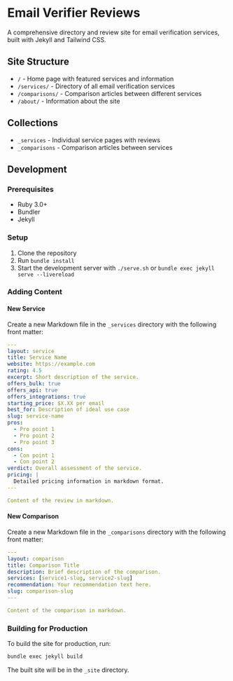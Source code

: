 # Email Verifier Reviews

A comprehensive directory and review site for email verification services, built with Jekyll and Tailwind CSS.

## Site Structure

- `/` - Home page with featured services and information
- `/services/` - Directory of all email verification services
- `/comparisons/` - Comparison articles between different services
- `/about/` - Information about the site

## Collections

- `_services` - Individual service pages with reviews
- `_comparisons` - Comparison articles between services

## Development

### Prerequisites

- Ruby 3.0+
- Bundler
- Jekyll

### Setup

1. Clone the repository
2. Run `bundle install`
3. Start the development server with `./serve.sh` or `bundle exec jekyll serve --livereload`

### Adding Content

#### New Service

Create a new Markdown file in the `_services` directory with the following front matter:

```yaml
---
layout: service
title: Service Name
website: https://example.com
rating: 4.5
excerpt: Short description of the service.
offers_bulk: true
offers_api: true
offers_integrations: true
starting_price: $X.XX per email
best_for: Description of ideal use case
slug: service-name
pros:
  - Pro point 1
  - Pro point 2
  - Pro point 3
cons:
  - Con point 1
  - Con point 2
verdict: Overall assessment of the service.
pricing: |
  Detailed pricing information in markdown format.
---

Content of the review in markdown.
```

#### New Comparison

Create a new Markdown file in the `_comparisons` directory with the following front matter:

```yaml
---
layout: comparison
title: Comparison Title
description: Brief description of the comparison.
services: [service1-slug, service2-slug]
recommendation: Your recommendation text here.
slug: comparison-slug
---

Content of the comparison in markdown.
```

### Building for Production

To build the site for production, run:

```bash
bundle exec jekyll build
```

The built site will be in the `_site` directory.